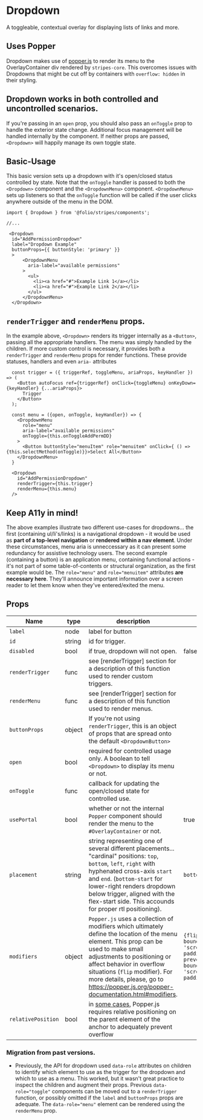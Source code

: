 # Dropdown
A toggleable, contextual overlay for displaying lists of links and more.

## Uses Popper
Dropdown makes use of [popper.js](https://popper.js.org/) to render its menu to the OverlayContainer div rendered by `stripes-core`. This overcomes issues with Dropdowns that might be cut off by containers with `overflow: hidden` in their styling.

## Dropdown works in both controlled and uncontrolled scenarios.
If you're passing in an `open` prop, you should also pass an `onToggle` prop to handle the exterior state change. Additional focus management will be handled internally by the component. If neither props are passed, `<Dropdown>` will happily manage its own toggle state.

## Basic-Usage
This basic version sets up a dropdown with it's open/closed status controlled by state. Note that the `onToggle` handler is passed to both the `<Dropdown>` component and the `<DropdownMenu>` component. `<DropdownMenu>` sets up listeners so that the `onToggle` function will be called if the user clicks anywhere outside of the menu in the DOM.

```
import { Dropdown } from '@folio/stripes/components';

//...

 <Dropdown
  id="AddPermissionDropdown"
  label="Dropdown Example"
  buttonProps={{ buttonStyle: 'primary' }}
  >
      <DropdownMenu
        aria-label="available permissions"
      >
        <ul>
          <li><a href="#">Example Link 1</a></li>
          <li><a href="#">Example Link 2</a></li>
        </ul>
      </DropdownMenu>
  </Dropdown>
```

## `renderTrigger` and `renderMenu` props.

In the example above, `<Dropdown>` renders its trigger internally as a `<Button>`, passing all the appropriate handlers. The menu was simply handled by the children. If more custom control is necessary, it provides both a `renderTrigger` and `renderMenu` props for render functions. These provide statuses, handlers and even `aria-` attributes

```
  const trigger = ({ triggerRef, toggleMenu, ariaProps, keyHandler }) => (
    <Button autoFocus ref={triggerRef} onClick={toggleMenu} onKeyDown={keyHandler} {...ariaProps}>
      Trigger
    </Button>
  );

  const menu = ({open, onToggle, keyHandler}) => {
    <DropdownMenu
      role="menu"
      aria-label="available permissions"
      onToggle={this.onToggleAddPermDD}
    >
      <Button buttonStyle="menuItem" role="menuitem" onClick={ () => {this.selectMethod(onToggle)}}>Select All</Button>
    </DropdownMenu>
  }

  <Dropdown
    id="AddPermissionDropdown"
    renderTrigger={this.trigger}
    renderMenu={this.menu}
  />
```

## Keep A11y in mind!
The above examples illustrate two different use-cases for dropdowns... the first (containing ul/li's/links) is a navigational dropdown - it would be used as **part of a top-level navigation** or **rendered within a nav element**. Under these circumstances, menu aria is unneccessary as it can present some redundancy for assistive technology users. The second example (containing a button) is an application menu, containing functional actions - it's not part of some table-of-contents or structural organization, as the first example would be. The `role="menu"` and `role="menuitem"` attributes **are necessary here**. They'll announce important information over a screen reader to let them know when they've entered/exited the menu.

## Props
Name | type | description | default | required
--- | --- | --- | --- | ---
`label` | node | label for button | | false
`id` | string | id for trigger. | | false
`disabled` | bool | if true, dropdown will not open. | false | false
`renderTrigger` | func | see [renderTrigger] section for a description of this function used to render custom triggers. | |
`renderMenu` | func | see [renderTrigger] section for a description of this function used to render menus. | |
`buttonProps` | object | If you're not using `renderTrigger`, this is an object of props that are spread onto the default `<DropdownButton>` | |
`open` | bool | required for controlled usage only. A boolean to tell `<Dropdown>` to display its menu or not. | | controlled-only
`onToggle` | func | callback for updating the open/closed state for controlled use. | | controlled-only
`usePortal` | bool | whether or not the internal `Popper` component should render the menu to the `#OverlayContainer` or not. | true |
`placement` | string | string representing one of several different placements... "cardinal" positions: `top`, `bottom`, `left`, `right` with hyphenated cross-axis `start` and `end`. (`bottom-start` for lower-right renders dropdown below trigger, aligned with the flex-start side. This accounds for proper rtl positioning). | `bottom` |
`modifiers` | object | `Popper.js` uses a collection of modifiers which ultimately define the location of the menu element. This prop can be used to make small adjustments to positioning or affect behavior in overflow situations (`flip` modifier). For more details, please, go to https://popper.js.org/popper-documentation.html#modifiers. | `{flip: { boundariesElement: 'scrollParent', padding: 10 }, preventOverflow: { boundariesElement: 'scrollParent', padding: 10 }}` |
`relativePosition` | bool | in [some cases](https://stackoverflow.com/questions/54984952/popper-js-and-flex-end-causing-body-overflow), Popper.js requires relative positioning on the parent element of the anchor to adequately prevent overflow |

### Migration from past versions.
- Previously, the API for dropdown used `data-role` attributes on children to identify which element to use as the trigger for the dropdown and which to use as a menu. This worked, but it wasn't great practice to inspect the children and augment their props. Previous `data-role="toggle"` components can be moved out to a `renderTrigger` function, or possibly omitted if the `label` and `buttonProps` props are adequate. The `data-role="menu"` element can be rendered using the `renderMenu` prop.
